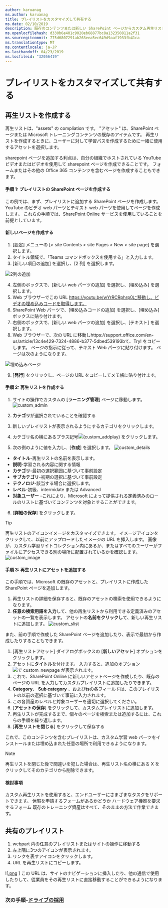 ```yaml
---
author: karuanag
ms.author: karuanag
title: プレイリストをカスタマイズして共有する
ms.date: 02/10/2019
description: 既存のコンテンツまたは新しい SharePoint ページからカスタム再生リストを作成する
ms.openlocfilehash: d330b6e401c9020eb68877bc8a132350811a2f31
ms.sourcegitcommit: 775d6807291ab263eea5ec649d9aaf1933fb41ca
ms.translationtype: MT
ms.contentlocale: ja-JP
ms.lasthandoff: 04/23/2019
ms.locfileid: "32056419"
---
```

# <a name="customize-and-share-playlists"></a>プレイリストをカスタマイズして共有する

## <a name="create-a-playlist"></a>再生リストを作成する

再生リストは、"assets" の compliation です。 "アセット" は、SharePoint ページまたは Microsoft トレーニングコンテンツの既存のアイテムです。 再生リストを作成するときに、ユーザーに対して学習パスを作成するために一緒に使用するアセットを選択します。  

sharepoint ページを追加する利点は、自分の組織でホストされている YouTube ビデオまたはビデオを使用して sharepoint ページを作成できることです。 フォームまたはその他の Office 365 コンテンツを含むページを作成することもできます。  

#### <a name="step-1-create-a-sharepoint-page-for-your-playlist"></a>手順 1: プレイリストの SharePoint ページを作成する
この例では、まず、プレイリストに追加する SharePoint ページを作成します。 YouTube のビデオ web パーツとテキスト web パーツを使用してページを作成します。  これらの手順では、SharePoint Online サービスを使用していることを前提としています。 

#### <a name="create-a-new-page"></a>新しいページを作成する
1.  [設定] メニューの [> site Contents > site Pages > New > site page] を選択します。
2.  タイトル領域で、「Teams コマンドボックスを使用する」と入力します。
3.  [新しい項目の追加] を選択し、[2 列] を選択します。

![2列の追加](media/clo365addtwocolumn.png)

4.  左側のボックスで、[新しい web パーツの追加] を選択し、[埋め込み] を選択します。 
5.  Web ブラウザーでこの URL https://youtu.be/wYrRCRphrp0に移動し、ビデオの埋め込みコードを取得します。 
6.  SharePoint Web パーツで、[埋め込みコードの追加] を選択し、[埋め込み] ボックスに貼り付けます。 
7.  右側のボックスで、[新しい web パーツの追加] を選択し、[テキスト] を選択します。 
8.  Web ブラウザーで、次の URL に移動しhttps://support.office.com/en-us/article/13c4e429-7324-4886-b377-5dbed539193bて、Try! をコピーします。 ページの指示に従って、テキスト Web パーツに貼り付けます。 ページは次のようになります。 

![埋め込みページ](media/clo365teamscommandbox.png)

9.  [**発行**] をクリックし、ページの URL をコピーしてメモ帳に貼り付けます。

#### <a name="step-2-create-the-playlist"></a>手順 2: 再生リストを作成する

1. サイトの操作でカスタムの [**ラーニング管理**] ページに移動します。
![custom_admin](media/custom_admin.png)
1. **カテゴリ**が選択されていることを確認する 
1. 新しいプレイリストが表示されるようにするカテゴリをクリックします。
1. カテゴリ名の横にあるプラス記号![(custom_addplay) をクリックします。](media/custom_addplay.png)

1. 次の例のように値を入力し、[**作成**] を選択します。 
![custom_details](media/custom_details.png)
- **タイトル**-再生リストの名前を表示します。
- **説明**-学習される内容に関する情報
- **カテゴリ**-最初の選択範囲に基づいて事前設定
- **サブカテゴリ**-初期の選択に基づいて事前設定
- **テクノロジ**-該当する場合に選択します。
- **レベル**-初級、intermidate または Advanced
- **対象ユーザー** -これにより、Microsoft によって提供される定義済みのロールのリストに基づいてコンテンツを対象とすることができます。

6. [**詳細の保存**] をクリックします。

> [!TIP]
> 再生リストのアイコンイメージをカスタマイズできます。  イメージアイコンをクリックして、以前にアップロードしたイメージの URL を挿入します。  画像が、カスタム学習サイトコレクション内にあるか、またはすべてのユーザーがファイルにアクセスできる別の場所に配置されているかを確認します。  
![custom_image](media/custom_image.png)

#### <a name="step-3-add-assets-to-the-playlist"></a>手順 3: 再生リストにアセットを追加する
この手順では、Microsoft の既存のアセットと、プレイリストに作成した SharePoint ページを追加します。 

1. 再生リストの詳細を保存すると、既存のアセットの検索を使用できるようになります。
1. **任意の検索用語を入力**して、他の再生リストから利用できる定義済みのアセットの一覧を表示します。 アセットの**名前をクリックし**て、新しい再生リストに追加します。
![custom_slist](media/custom_slist.png)

また、前の手順で作成した SharePoint ページを追加したり、表示で最初から作成したりすることもできます。

1. [再生リストアセット] ダイアログボックスの [**新しいアセット**] オプションをクリックします。
1. アセットに**タイトル**を付けます。 入力すると、追加のオプション![で custom_newpage が表示されます。](media/custom_newpage.png)
1. これで、SharePoint Online に新しいアセットページを作成したり、既存のページの URL を入力してカスタムプレイリストに追加したりできます。 
1. **Category**、 **Sub category** 、および**ts**の各フィールドは、このプレイリストの以前の選択に基づいて事前に入力されます。
1. この各資産のレベルと対象ユーザーを適切に選択してください。  
1. [**アセットの保存**] をクリックして、カスタムプレイリストに追加します。
1. 再生リストが完成するまで、個々のページを検索または追加するには、これらの手順を繰り返します。 
1. [**再生リストを閉じる**] をクリックして保存する

これで、このコンテンツを含むプレイリストは、カスタム学習 web パーツをインストールまたは埋め込まれた任意の場所で利用できるようになります。 

> [!NOTE]
> 再生リストを閉じた後で間違いを犯した場合は、再生リスト名の横にある X をクリックしてそのカテゴリから削除できます。  

#### <a name="things-to-think-about"></a>検討事項

カスタム再生リストを使用すると、エンドユーザーにさまざまなタスクをサポートできます。  休暇を申請するフォームがあるかどうか  ハードウェア機器を要求するフォーム  既存のトレーニング資産はすべて、そのままの方法で作業できます。  

## <a name="share-playlists"></a>共有のプレイリスト

1. webpart 内の任意のプレイリストまたはサイトの操作に移動する
1. 左上隅に3つのアイコンが表示されます。
1. リンクを表すアイコンをクリックします。
1. URL を再生リストにコピーします。

![[.png](media/share.png) ] この URL は、サイトのナビゲーションに挿入したり、他の通信で使用したりして、従業員をその再生リストに直接移動することができるようになります。 

### <a name="next-steps---drive-adoptiondriveadoptionmd"></a>次の手順-[ドライブの採用](driveadoption.md)
